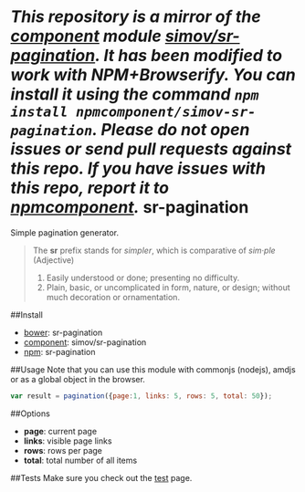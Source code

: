 *This repository is a mirror of the [component](http://component.io) module [simov/sr-pagination](http://github.com/simov/sr-pagination). It has been modified to work with NPM+Browserify. You can install it using the command `npm install npmcomponent/simov-sr-pagination`. Please do not open issues or send pull requests against this repo. If you have issues with this repo, report it to [npmcomponent](https://github.com/airportyh/npmcomponent).*
sr-pagination
=======

Simple pagination generator.

> The **sr** prefix stands for *simpler*, which is comparative of *sim·ple* (Adjective)<br />
> 1. Easily understood or done; presenting no difficulty.<br />
> 2. Plain, basic, or uncomplicated in form, nature, or design; without much decoration or ornamentation.


##Install
- [bower][1]: sr-pagination
- [component][2]: simov/sr-pagination
- [npm][3]: sr-pagination

##Usage
Note that you can use this module with commonjs (nodejs), amdjs or as a global object in the browser.

```js
var result = pagination({page:1, links: 5, rows: 5, total: 50});
```

##Options
- **page**: current page
- **links**: visible page links
- **rows**: rows per page
- **total**: total number of all items

##Tests
Make sure you check out the [test][4] page.


  [1]: http://sindresorhus.com/bower-components/
  [2]: http://component.io/
  [3]: https://npmjs.org/
  [4]: http://simov.github.io/sr-pagination/test/